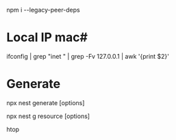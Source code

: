 npm i --legacy-peer-deps

# Local IP mac#

ifconfig | grep "inet " | grep -Fv 127.0.0.1 | awk '{print $2}'

# Generate #

npx nest generate <schematic> <name> [options] 

npx nest g resource <name> [options] 

htop